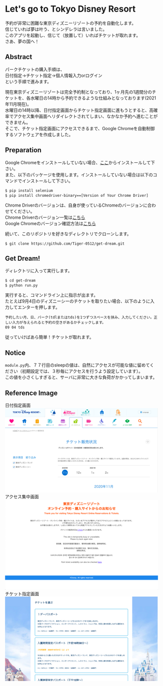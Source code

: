 # Let's go to Tokyo Disney Resort

予約が非常に困難な東京ディズニーリゾートの予約を自動化します。<br>
信じていれば夢は叶う、とシンデレラは言いました。<br>
このアプリを起動し、信じて（放置して）いればチケットが取れます。<br>
さあ、夢の国へ！<br>


## Abstract
パークチケットの購入手順は、<br>
日付指定→チケット指定→個人情報入力orログイン<br>
という手順で進みます。<br>

現在東京ディズニーリゾートは完全予約制となっており、1ヶ月先の1週間分のチケットを、各水曜日の14時から予約できるような仕組みとなっております(2021年11月現在)。<br>
水曜日の14時以降、日付指定画面からチケット指定画面に進もうとすると、高確率でアクセス集中画面へリダイレクトされてしまい、なかなか予約へ進むことができません。<br>
そこで、チケット指定画面にアクセスできるまで、Google Chromeを自動制御するソフトウェアを作成しました。


## Preparation
Google Chromeをインストールしていない場合、[ここ](https://www.google.com/intl/ja/chrome/)からインストールして下さい。<br>
また、以下のパッケージを使用します。インストールしていない場合は以下のコマンドでインストールして下さい。
```
$ pip install selenium
$ pip install chromedriver-binary==[Version of Your Chrome Driver]
```
Chrome Driverのバージョンは、自身が使っているChromeのバージョンに合わせてください。<br>
Chrome Driverのバージョン一覧は[こちら](https://chromedriver.chromium.org/downloads)<br>
Google Chromeのバージョン確認方法は[こちら](https://pc-karuma.net/google-chrome-version-update/)<br>

続いて、このリポジトリを好きなディレクトリでクローンします。
```
$ git clone https://github.com/Tiger-0512/get-dream.git
```


## Get Dream!
ディレクトリに入って実行します。
```
$ cd get-dream
$ python run.py
```
実行すると、コマンドライン上に指示が出ます。<br>
たとえば9月4日のディズニーシーのチケットを取りたい場合、以下のように入力してエンターを押します。

```
予約したい月、日、パーク(tdlまたはtds)を1つずつスペースを挟み、入力してください。正しい入力が与えられると予約の空きがあるかチェックします。
09 04 tds
```

従っていけばあら簡単！チケットが取れます。


## Notice
`module.py`内、７７行目のsleepの値は、自然にアクセスが可能な値に留めてください（初期設定では、３秒毎にアクセスを行うよう設定しています）。<br>
この値を小さくしすぎると、サーバに非常に大きな負荷がかかってしまいます。


## Reference Image
日付指定画面
![日付指定画面](./images/image1.png)
<br>
アクセス集中画面
![アクセス集中画面](./images/image2.png)
<br>
チケット指定画面
![チケット指定画面](./images/image3.png)
